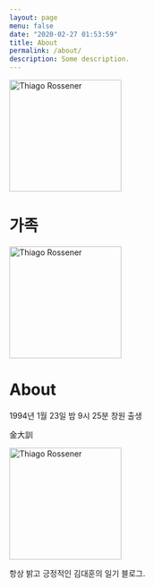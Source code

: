 ```yaml
---
layout: page
menu: false
date: "2020-02-27 01:53:59"
title: About
permalink: /about/
description: Some description.
---
```


<img class="img-rounded" src="/assets/img/uploads/가족2.png" alt="Thiago Rossener" width="200">

# 가족

<img class="img-rounded" src="/assets/img/uploads/대훈1.png" alt="Thiago Rossener" width="200">

# About

1994년 1월 23일 밤 9시 25분 창원 출생

金大訓

<img class="img-rounded" src="/assets/img/uploads/대훈2.png" alt="Thiago Rossener" width="200">

항상 밝고 긍정적인 김대훈의 일기 블로그.
